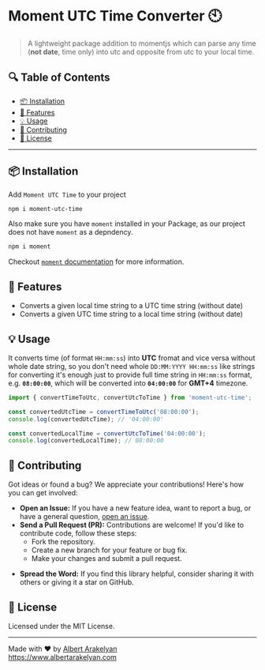# Moment UTC Time Converter 🕙

> A lightweight package addition to momentjs which can parse any time (**not date**, time only) into utc and opposite from utc to your local time.

## 🔍 Table of Contents

- [📦 Installation](#-installation)
- [🚀 Features](#-features)
- [💡 Usage](#-usage)
- [🙏 Contributing](#-contributing)
- [📄 License](#-license)

---

## 📦 Installation

Add `Moment UTC Time` to your project
```bash
npm i moment-utc-time
```
Also make sure you have `moment` installed in your Package, as our project does not have `moment` as a depndency.
```bash
npm i moment
```
Checkout [`moment` documentation](https://momentjs.com/) for more information.

## 🚀 Features

- Converts a given local time string to a UTC time string (without date)
- Converts a given UTC time string to a local time string (without date)

## 💡 Usage
It converts time (of format `HH:mm:ss`) into **UTC** fromat and vice versa without whole date string, so you don't need whole `DD:MM:YYYY HH:mm:ss` like strings for converting it's enough just to provide full time string in `HH:mm:ss` format, e.g. **`08:00:00`**, which will be converted into **`04:00:00`** for **GMT+4** timezone.
```js
import { convertTimeToUtc, convertUtcToTime } from 'moment-utc-time';

const convertedUtcTime = convertTimeToUtc('08:00:00');
console.log(convertedUtcTime); // '04:00:00'

const convertedLocalTime = convertUtcToTime('04:00:00');
console.log(convertedLocalTime); // 08:00:00
```
<!-- For more information visit our web page -->

## 🙏 Contributing

Got ideas or found a bug? We appreciate your contributions! Here's how you can get involved:

- **Open an Issue:** If you have a new feature idea, want to report a bug, or have a general question, [open an issue](https://github.com/AlbertArakelyan/moment-utc-time/issues).
- **Send a Pull Request (PR):** Contributions are welcome! If you'd like to contribute code, follow these steps:
    - Fork the repository.
    - Create a new branch for your feature or bug fix.
    - Make your changes and submit a pull request.

[//]: # (  Please ensure that your PR adheres to the project's coding conventions and includes relevant tests.)
- **Spread the Word:** If you find this library helpful, consider sharing it with others or giving it a star on GitHub.

## 📄 License

Licensed under the MIT License.

---

Made with ❤️ by [Albert Arakelyan](https://github.com/AlbertArakelyan) <br>
https://www.albertarakelyan.com